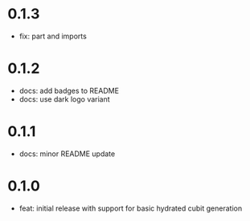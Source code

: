 # 0.1.3

- fix: part and imports

# 0.1.2

- docs: add badges to README
- docs: use dark logo variant

# 0.1.1

- docs: minor README update

# 0.1.0

- feat: initial release with support for basic hydrated cubit generation

